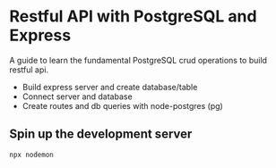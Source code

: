 # Restful API with PostgreSQL and Express

A guide to learn the fundamental PostgreSQL crud operations to build restful api.

- Build express server and create database/table
- Connect server and database
- Create routes and db queries with node-postgres (pg)

## Spin up the development server

```sh
npx nodemon 
```
